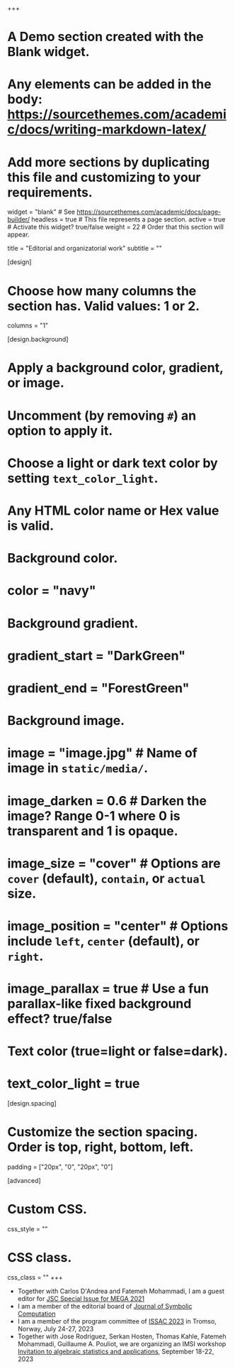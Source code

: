 +++
# A Demo section created with the Blank widget.
# Any elements can be added in the body: https://sourcethemes.com/academic/docs/writing-markdown-latex/
# Add more sections by duplicating this file and customizing to your requirements.

widget = "blank"  # See https://sourcethemes.com/academic/docs/page-builder/
headless = true  # This file represents a page section.
active = true  # Activate this widget? true/false
weight = 22  # Order that this section will appear.

title = "Editorial and organizatorial work"
subtitle = ""

[design]
  # Choose how many columns the section has. Valid values: 1 or 2.
  columns = "1"

[design.background]
  # Apply a background color, gradient, or image.
  #   Uncomment (by removing `#`) an option to apply it.
  #   Choose a light or dark text color by setting `text_color_light`.
  #   Any HTML color name or Hex value is valid.

  # Background color.
  # color = "navy"
  
  # Background gradient.
  # gradient_start = "DarkGreen"
  # gradient_end = "ForestGreen"
  
  # Background image.
  # image = "image.jpg"  # Name of image in `static/media/`.
  # image_darken = 0.6  # Darken the image? Range 0-1 where 0 is transparent and 1 is opaque.
  # image_size = "cover"  #  Options are `cover` (default), `contain`, or `actual` size.
  # image_position = "center"  # Options include `left`, `center` (default), or `right`.
  # image_parallax = true  # Use a fun parallax-like fixed background effect? true/false
  
  # Text color (true=light or false=dark).
  # text_color_light = true

[design.spacing]
  # Customize the section spacing. Order is top, right, bottom, left.
  padding = ["20px", "0", "20px", "0"]

[advanced]
 # Custom CSS. 
 css_style = ""
 
 # CSS class.
 css_class = ""
+++

- Together with Carlos D'Andrea and Fatemeh Mohammadi, I am a guest editor for [JSC Special Issue for MEGA 2021](https://mega.sciencesconf.org/resource/page/id/12)
- I am a member of the editorial board of [Journal of Symbolic Computation](https://www.sciencedirect.com/journal/journal-of-symbolic-computation)
- I am a member of the program committee of [ISSAC 2023](https://www.issac-conference.org/2023/) in Tromso, Norway, July 24-27, 2023
- Together with Jose Rodriguez, Serkan Hosten, Thomas Kahle, Fatemeh Mohammadi, Guillaume A. Pouliot, we are organizing an IMSI workshop [Invitation to algebraic statistics and applications](https://www.imsi.institute/activities/algebraic-statistics-and-our-changing-world/invitation-to-algebraic-statistics-and-applications/), September 18-22, 2023


